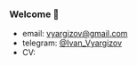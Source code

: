 ### Welcome 👋

- email: vyargizov@gmail.com
- telegram: [@Ivan_Vyargizov](https://t.me/Ivan_Vyargizov)
- CV:



<!--
**IvanVyargizov/IvanVyargizov** is a ✨ _special_ ✨ repository because its `README.md` (this file) appears on your GitHub profile.

Here are some ideas to get you started:

- 🔭 I’m currently working on ...
- 🌱 I’m currently learning ...
- 👯 I’m looking to collaborate on ...
- 🤔 I’m looking for help with ...
- 💬 Ask me about ...
- 📫 How to reach me: ...
- 😄 Pronouns: ...
- ⚡ Fun fact: ...
-->
